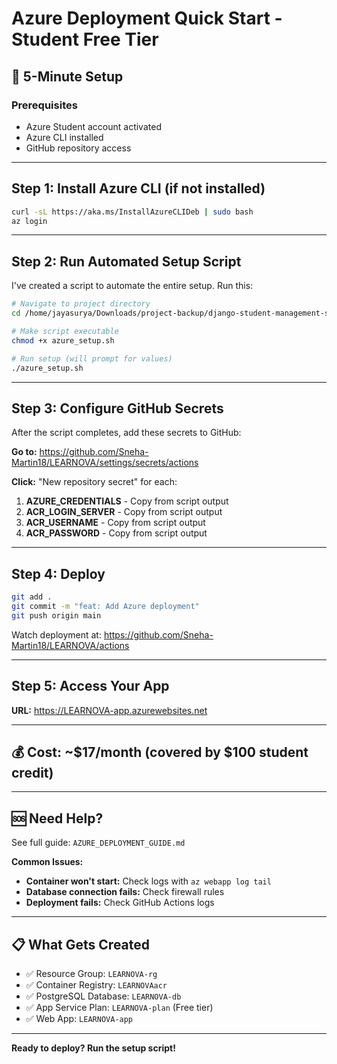 # Azure Deployment Quick Start - Student Free Tier

## 🚀 5-Minute Setup

### Prerequisites
- Azure Student account activated
- Azure CLI installed
- GitHub repository access

---

## Step 1: Install Azure CLI (if not installed)

```bash
curl -sL https://aka.ms/InstallAzureCLIDeb | sudo bash
az login
```

---

## Step 2: Run Automated Setup Script

I've created a script to automate the entire setup. Run this:

```bash
# Navigate to project directory
cd /home/jayasurya/Downloads/project-backup/django-student-management-system-master

# Make script executable
chmod +x azure_setup.sh

# Run setup (will prompt for values)
./azure_setup.sh
```

---

## Step 3: Configure GitHub Secrets

After the script completes, add these secrets to GitHub:

**Go to:** https://github.com/Sneha-Martin18/LEARNOVA/settings/secrets/actions

**Click:** "New repository secret" for each:

1. **AZURE_CREDENTIALS** - Copy from script output
2. **ACR_LOGIN_SERVER** - Copy from script output
3. **ACR_USERNAME** - Copy from script output
4. **ACR_PASSWORD** - Copy from script output

---

## Step 4: Deploy

```bash
git add .
git commit -m "feat: Add Azure deployment"
git push origin main
```

Watch deployment at: https://github.com/Sneha-Martin18/LEARNOVA/actions

---

## Step 5: Access Your App

**URL:** https://LEARNOVA-app.azurewebsites.net

---

## 💰 Cost: ~$17/month (covered by $100 student credit)

---

## 🆘 Need Help?

See full guide: `AZURE_DEPLOYMENT_GUIDE.md`

**Common Issues:**
- **Container won't start:** Check logs with `az webapp log tail`
- **Database connection fails:** Check firewall rules
- **Deployment fails:** Check GitHub Actions logs

---

## 📋 What Gets Created

- ✅ Resource Group: `LEARNOVA-rg`
- ✅ Container Registry: `LEARNOVAacr`
- ✅ PostgreSQL Database: `LEARNOVA-db`
- ✅ App Service Plan: `LEARNOVA-plan` (Free tier)
- ✅ Web App: `LEARNOVA-app`

---

**Ready to deploy? Run the setup script!**
